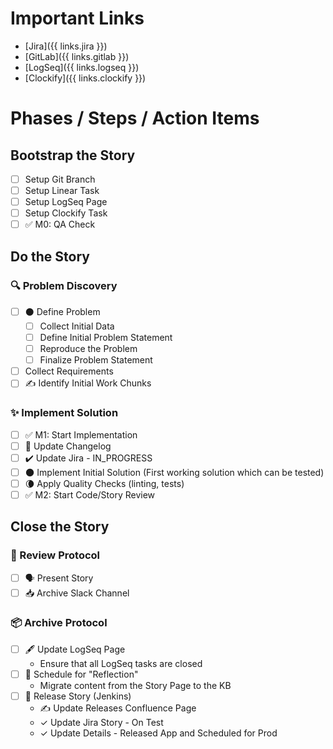 # Important Links

* [Jira]({{ links.jira }})
* [GitLab]({{ links.gitlab }})
* [LogSeq]({{ links.logseq }})
* [Clockify]({{ links.clockify }})

# Phases / Steps / Action Items

## Bootstrap the Story

- [ ] Setup Git Branch
- [ ] Setup Linear Task
- [ ] Setup LogSeq Page
- [ ] Setup Clockify Task
- [ ] ✅ M0: QA Check

## Do the Story

### 🔍 Problem Discovery

- [ ] ⚫ Define Problem
  - [ ] Collect Initial Data
  - [ ] Define Initial Problem Statement
  - [ ] Reproduce the Problem
  - [ ] Finalize Problem Statement
- [ ] Collect Requirements
- [ ] ✍️ Identify Initial Work Chunks

### ✨ Implement Solution

- [ ] ✅ M1: Start Implementation
- [ ] 📝 Update Changelog
- [ ] ✔️ Update Jira - IN_PROGRESS
- [ ] 🌑 Implement Initial Solution (First working solution which can be tested)
- [ ] 🌘 Apply Quality Checks (linting, tests)
- [ ] ✅ M2: Start Code/Story Review

## Close the Story

### 📝 Review Protocol

- [ ] 🗣️ Present Story
- [ ] 📥 Archive Slack Channel

### 📦 Archive Protocol

- [ ] 🖋️ Update LogSeq Page
  * Ensure that all LogSeq tasks are closed
- [ ] 🍃 Schedule for "Reflection"
  * Migrate content from the Story Page to the KB
- [ ] 🤖 Release Story (Jenkins)
  * ✍️ Update Releases Confluence Page
  * ✓ Update Jira Story - On Test
  * ✓ Update Details - Released App and Scheduled for Prod
